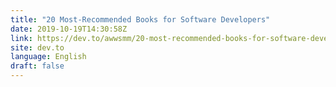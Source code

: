 ```yaml
---
title: "20 Most-Recommended Books for Software Developers"
date: 2019-10-19T14:30:58Z
link: https://dev.to/awwsmm/20-most-recommended-books-for-software-developers-5578?utm_medium=RSS&utm_source=news.12bit.vn
site: dev.to
language: English
draft: false
---
```

